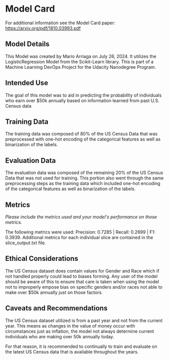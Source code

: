 # Model Card
For additional information see the Model Card paper: https://arxiv.org/pdf/1810.03993.pdf

## Model Details
This Model was created by Mario Arriaga on July 26, 2024. It utilizes the LogisticRegression Model from the Scikit-Learn library.
This is part of a Machine Learning DevOps Project for the Udacity Nanodegree Program.

## Intended Use
The goal of this model was to aid in predicting the probability of individuals who earn over $50k annually based on information learned from past U.S. Census data

## Training Data
The training data was composed of 80% of the US Census Data that was preprocessed with one-hot encoding of the categorical features as well as binarization of the labels.

## Evaluation Data
The evaluation data was composed of the remaining 20% of the US Census Data that was not used for training. This portion also went through the same preprocessing steps as the training data which included one-hot encoding of the categorical features as well as binarization of the labels.

## Metrics
_Please include the metrics used and your model's performance on those metrics._

The following metrics were used: Precision: 0.7285 | Recall: 0.2699 | F1: 0.3939. Additional metrics for each individual slice are contained in the slice_output.txt file.

## Ethical Considerations
The US Census dataset does contain values for Gender and Race which if not handled properly could lead to biases forming. Any user of the model should be aware of this to ensure that care is taken when using the model not to improperly empose bias on specific genders and/or races not able to make over $50k annually just on those factors.

## Caveats and Recommendations
The US Census dataset utilized is from a past year and not from the current year. This means as changes in the value of money occur with circumstances just as inflation, the model not always determine current individuals who are making over 50k annually today.

For that reason, it is recommended to continually to train and evaluate on the latest US Census data that is available throughout the years.